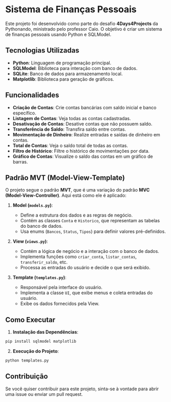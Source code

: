 # Sistema de Finanças Pessoais

Este projeto foi desenvolvido como parte do desafio **4Days4Projects** da Pythonando, ministrado pelo professor Caio. O objetivo é criar um sistema de finanças pessoais usando Python e SQLModel.

## Tecnologias Utilizadas

- **Python**: Linguagem de programação principal.
- **SQLModel**: Biblioteca para interação com banco de dados.
- **SQLite**: Banco de dados para armazenamento local.
- **Matplotlib**: Biblioteca para geração de gráficos.

## Funcionalidades

- **Criação de Contas**: Crie contas bancárias com saldo inicial e banco específico.
- **Listagem de Contas**: Veja todas as contas cadastradas.
- **Desativação de Contas**: Desative contas que não possuem saldo.
- **Transferência de Saldo**: Transfira saldo entre contas.
- **Movimentação de Dinheiro**: Realize entradas e saídas de dinheiro em contas.
- **Total de Contas**: Veja o saldo total de todas as contas.
- **Filtro de Histórico**: Filtre o histórico de movimentações por data.
- **Gráfico de Contas**: Visualize o saldo das contas em um gráfico de barras.

## Padrão MVT (Model-View-Template)

O projeto segue o padrão **MVT**, que é uma variação do padrão **MVC (Model-View-Controller)**. Aqui está como ele é aplicado:

1. **Model (`models.py`)**:

   - Define a estrutura dos dados e as regras de negócio.
   - Contém as classes `Conta` e `Historico`, que representam as tabelas do banco de dados.
   - Usa enums (`Bancos`, `Status`, `Tipos`) para definir valores pré-definidos.

2. **View (`views.py`)**:

   - Contém a lógica de negócio e a interação com o banco de dados.
   - Implementa funções como `criar_conta`, `listar_contas`, `transferir_saldo`, etc.
   - Processa as entradas do usuário e decide o que será exibido.

3. **Template (`templates.py`)**:
   - Responsável pela interface do usuário.
   - Implementa a classe `UI`, que exibe menus e coleta entradas do usuário.
   - Exibe os dados fornecidos pela View.

## Como Executar

1. **Instalação das Dependências**:

```bash
pip install sqlmodel matplotlib
```

2. **Execução do Projeto**:

```bash
python templates.py
```

## Contribuição

Se você quiser contribuir para este projeto, sinta-se à vontade para abrir uma issue ou enviar um pull request.
